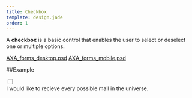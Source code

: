 ```yaml
---
title: Checkbox
template: design.jade
order: 1
---
```


A **checkbox** is a basic control that enables the user to select or deselect one or multiple options.

<span class="downloads" >
  <a href="../psd/AXA_forms_desktop.psd" class="downloads__link" >AXA_forms_desktop.psd</a>
  <a href="../psd/AXA_forms_desktop.psd" class="downloads__link" >AXA_forms_mobile.psd</a>
</span>

##Example

<label data-checkbox="data-checkbox" class="checkbox">
  <input type="checkbox" class="checkbox__checkbox"/>
  <div class="checkbox__label">
    <div class="checkbox__label__text">I would like to recieve every possible mail in the universe.</div>
  </div>
</label>
